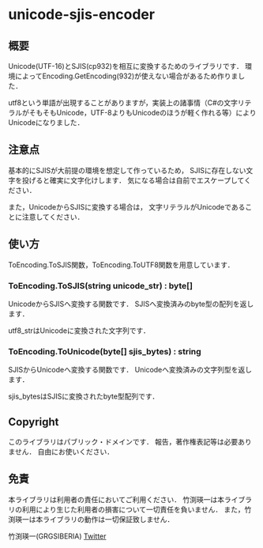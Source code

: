 unicode-sjis-encoder
=================================

## 概要
Unicode(UTF-16)とSJIS(cp932)を相互に変換するためのライブラリです．
環境によってEncoding.GetEncoding(932)が使えない場合があるため作りました．

utf8という単語が出現することがありますが，実装上の諸事情（C#の文字リテラルがそもそもUnicode，UTF-8よりもUnicodeのほうが軽く作れる等）によりUnicodeになりました．


## 注意点
基本的にSJISが大前提の環境を想定して作っているため，
SJISに存在しない文字を投げると確実に文字化けします．
気になる場合は自前でエスケープしてください．

また，UnicodeからSJISに変換する場合は，
文字リテラルがUnicodeであることに注意してください．


## 使い方
ToEncoding.ToSJIS関数，ToEncoding.ToUTF8関数を用意しています．

### ToEncoding.ToSJIS(string unicode_str) : byte[]
UnicodeからSJISへ変換する関数です．
SJISへ変換済みのbyte型の配列を返します．

utf8_strはUnicodeに変換された文字列です．

### ToEncoding.ToUnicode(byte[] sjis_bytes) : string
SJISからUnicodeへ変換する関数です．
Unicodeへ変換済みの文字列型を返します．

sjis_bytesはSJISに変換されたbyte型配列です．


## Copyright
このライブラリはパブリック・ドメインです．
報告，著作権表記等は必要ありません．
自由にお使いください．


## 免責
本ライブラリは利用者の責任においてご利用ください．
竹渕瑛一は本ライブラリの利用により生じた利用者の損害について一切責任を負いません．
また，竹渕瑛一は本ライブラリの動作は一切保証致しません．


竹渕瑛一(GRGSIBERIA)
[Twitter](https://twitter.com/GRGSIBERIA)